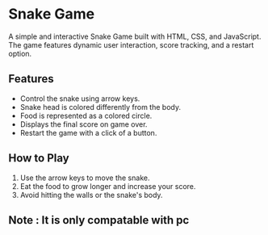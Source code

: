 # Snake Game

A simple and interactive Snake Game built with HTML, CSS, and JavaScript. The game features dynamic user interaction, score tracking, and a restart option.

## Features
- Control the snake using arrow keys.
- Snake head is colored differently from the body.
- Food is represented as a colored circle.
- Displays the final score on game over.
- Restart the game with a click of a button.

## How to Play
1. Use the arrow keys to move the snake.
2. Eat the food to grow longer and increase your score.
3. Avoid hitting the walls or the snake's body.

## Note : It is only compatable with pc